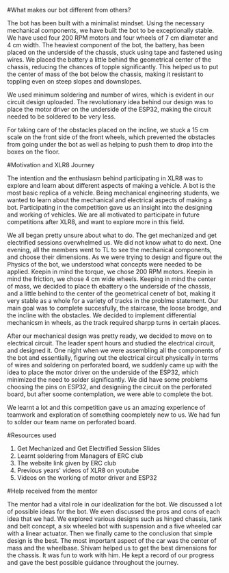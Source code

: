 #What makes our bot different from others?

The bot has been built with a minimalist mindset. 
Using the necessary mechanical components, we have built the bot to be exceptionally stable. We have used four 200 RPM motors and four wheels of 7 cm diameter and 4 cm width. The heaviest component of the bot, the battery, has been placed on the underside of the chassis, stuck using tape and fastened using wires. We placed the battery a little behind the geometrical center of the chassis, reducing the chances of topple significantly. This helped us to put the center of mass of the bot below the chassis, making it resistant to toppling even on steep slopes and downslopes.

We used minimum soldering and number of wires, which is evident in our circuit design uploaded. The revolutionary idea behind our design was to place the motor driver on the underside of the ESP32, making the circuit needed to be soldered to be very less. 

For taking care of the obstacles placed on the incline, we stuck a 15 cm scale on the front side of the front wheels, which prevented the obstacles from going under the bot as well as helping to push them to drop into the boxes on the floor. 



#Motivation and XLR8 Journey

The intention and the enthusiasm behind participating in XLR8 was to explore and learn about different aspects of making a vehicle. A bot is the most basic replica of a vehicle. Being mechanical engineering students, we wanted to learn about the mechanical and electrical aspects of making a bot. Participating in the competition gave us an insight into the designing and working of vehicles. We are all motivated to participate in future competitions after XLR8, and want to explore more in this field.

We all began pretty unsure about what to do. The get mechanized and get electrified sessions overwhelmed us. We did not know what to do next. One evening, all the members went to TL to see the mechanical components, and choose their dimensions. As we were trying to design and figure out the Physics of the bot, we understood what concepts were needed to be applied. Keepin in mind the torque, we chose 200 RPM motors. Keepin in mind the friction, we chose 4 cm wide wheels. Keeping in mind the center of mass, we decided to place th ebattery o the underside of the chassis, and a little behind to the center of the geometrical cenetr of bot, making it very stable as a whole for a variety of tracks in the problme statement. Our main goal was to complete succesfully, the staircase, the loose brodge, and the incline with the obstacles. We decided to implement differential mechanicsm in wheels, as the track required sharpp turns in certain places. 

After our mechanical design was pretty ready, we decided to move on to electrical circuit. The leader spent hours and studied the electrical circuit, and designed it. One night when we were assembling all the components of the bot and essentially, figuring out the electrical circuit physically in terms of wires and soldering on perforated board, we suddenly came up with the idea to place the motor driver on the underside of the ESP32, which minimized the need to solder significantly. We did have some problems choosing the pins on ESP32, and designiing the circuit on the perforated board, but after soome contemplation, we were able to complete the bot.

We learnt a lot and this competition gave us an amazing experience of teamwork and exploration of something coompletely new to us. We had fun to solder our team name on perforated board.



#Resources used

1) Get Mechanized and Get Electrified Session Slides
2) Learnt soldering from Managers of ERC club
3) The website link given by ERC club
4) Previous years' videos of XLR8 on youtube
5) Videos on the working of motor driver and ESP32



#Help received from the mentor

The mentor had a vital role in our idealization for the bot. We discussed a lot of possible ideas for the bot. We even discussed the pros and cons of each idea that we had. We explored various designs such as hinged chassis, tank and belt concept, a six wheeled bot with suspension and a five wheeled car with a linear actuator. Then we finally came to the conclusion that simple design is the best. The most important aspect of the car was the center of mass and the wheelbase. Shivam helped us to get the best dimensions for the chassis. It was fun to work with him. He kept a record of our progress and gave the best possible guidance throughout the journey.
